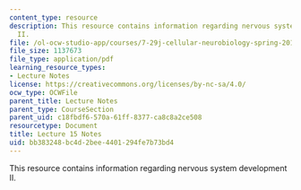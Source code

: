 ```yaml
---
content_type: resource
description: This resource contains information regarding nervous system development
  II.
file: /ol-ocw-studio-app/courses/7-29j-cellular-neurobiology-spring-2012/bb383248bc4d2bee4401294fe7b73bd4_MIT7_29JS12_lecture15.pdf
file_size: 1137673
file_type: application/pdf
learning_resource_types:
- Lecture Notes
license: https://creativecommons.org/licenses/by-nc-sa/4.0/
ocw_type: OCWFile
parent_title: Lecture Notes
parent_type: CourseSection
parent_uid: c18fbdf6-570a-61ff-8377-ca8c8a2ce508
resourcetype: Document
title: Lecture 15 Notes
uid: bb383248-bc4d-2bee-4401-294fe7b73bd4
---
```

This resource contains information regarding nervous system development II.